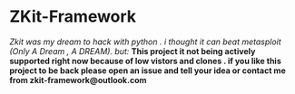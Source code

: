 # ZKit-Framework


_Zkit was my dream to hack with python . i thought it can beat metasploit (Only A Dream , A DREAM). but:_
__This project it not being actively supported right now because of low vistors and clones . if you like this project to be back 
please open an issue and tell your idea or contact me from zkit-framework@outlook.com__
